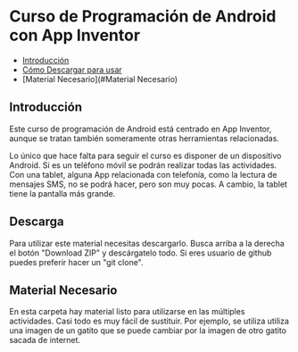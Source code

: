 # Curso de Programación de Android con App Inventor

- [Introducción](#Introducción)
- [Cómo Descargar para usar](#Descarga)
- [Material Necesario](#Material Necesario)

## Introducción

Este curso de programación de Android está centrado en App Inventor, aunque se tratan también someramente
otras herramientas relacionadas.

Lo único que hace falta para seguir el curso es disponer de un dispositivo Android. Si es un teléfono
móvil se podrán realizar todas las actividades. Con una tablet, alguna App relacionada con telefonía,
como la lectura de mensajes SMS, no se podrá hacer, pero son muy pocas. A cambio, la tablet tiene la
pantalla más grande.

## Descarga

Para utilizar este material necesitas descargarlo. Busca arriba a la derecha el botón "Download ZIP" y descárgatelo todo.
Si eres usuario de github puedes preferir hacer un "git clone".

## Material Necesario

En esta carpeta hay material listo para utilizarse en las múltiples actividades. Casi todo es
muy fácil de sustituir. Por ejemplo, se utiliza utiliza una imagen de un gatito que se puede
cambiar por la imagen de otro gatito sacada de internet.
